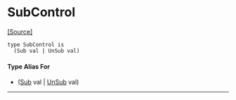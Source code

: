 # SubControl
<span class="source-link">[[Source]](src/mqtt-primitives/commands.md#L-0-5)</span>
```pony
type SubControl is
  (Sub val | UnSub val)
```

#### Type Alias For

* ([Sub](mqtt-primitives-Sub.md) val | [UnSub](mqtt-primitives-UnSub.md) val)

---

